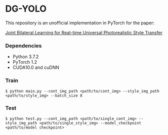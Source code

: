 # DG-YOLO

This repository is an unofficial implementation in PyTorch for the paper:

[Joint Bilateral Learning for Real-time Universal Photorealistic Style Transfer](https://arxiv.org/abs/2004.10955)



### Dependencies

- Python 3.7.2
- PyTorch 1.2
- CUDA10.0 and cuDNN



### Train

```
$ python main.py --cont_img_path <path/to/cont_img> --style_img_path <path/to/style_img> --batch_size 8
```



### Test

```
$ python test.py --cont_img_path <path/to/single_cont_img> --style_img_path <path/to/single_style_img> --model_checkpoint <path/to/model checkpoint>
```


